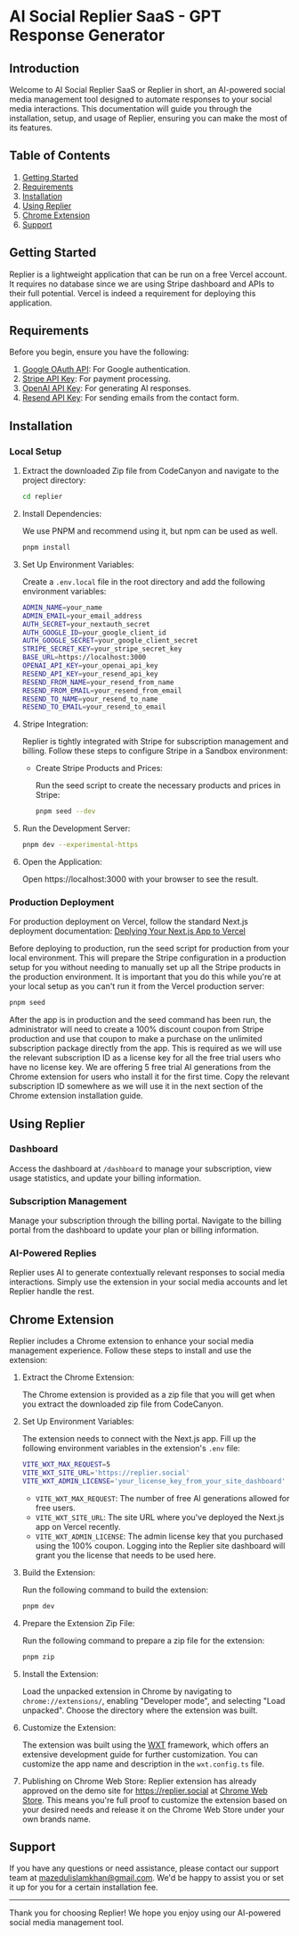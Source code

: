 # AI Social Replier SaaS - GPT Response Generator

## Introduction

Welcome to AI Social Replier SaaS or Replier in short, an AI-powered social media management tool designed to automate responses to your social media interactions. This documentation will guide you through the installation, setup, and usage of Replier, ensuring you can make the most of its features.

## Table of Contents

1. [Getting Started](#getting-started)
2. [Requirements](#requirements)
3. [Installation](#installation)
4. [Using Replier](#using-replier)
5. [Chrome Extension](#chrome-extension)
6. [Support](#support)

## Getting Started

Replier is a lightweight application that can be run on a free Vercel account. It requires no database since we are using Stripe dashboard and APIs to their full potential. Vercel is indeed a requirement for deploying this application.

## Requirements

Before you begin, ensure you have the following:

1. [Google OAuth API](https://support.google.com/cloud/answer/6158849?hl=en): For Google authentication.
2. [Stripe API Key](https://support.stripe.com/questions/what-are-stripe-api-keys-and-how-to-find-them): For payment processing.
3. [OpenAI API Key](https://platform.openai.com/api-keys): For generating AI responses.
4. [Resend API Key](https://resend.com/): For sending emails from the contact form.

## Installation

### Local Setup

1. Extract the downloaded Zip file from CodeCanyon and navigate to the project directory:

   ```sh
   cd replier
   ```

2. Install Dependencies:

   We use PNPM and recommend using it, but npm can be used as well.

   ```sh
   pnpm install
   ```

3. Set Up Environment Variables:

   Create a `.env.local` file in the root directory and add the following environment variables:

   ```sh
   ADMIN_NAME=your_name
   ADMIN_EMAIL=your_email_address
   AUTH_SECRET=your_nextauth_secret
   AUTH_GOOGLE_ID=your_google_client_id
   AUTH_GOOGLE_SECRET=your_google_client_secret
   STRIPE_SECRET_KEY=your_stripe_secret_key
   BASE_URL=https://localhost:3000
   OPENAI_API_KEY=your_openai_api_key
   RESEND_API_KEY=your_resend_api_key
   RESEND_FROM_NAME=your_resend_from_name
   RESEND_FROM_EMAIL=your_resend_from_email
   RESEND_TO_NAME=your_resend_to_name
   RESEND_TO_EMAIL=your_resend_to_email
   ```

4. Stripe Integration:

   Replier is tightly integrated with Stripe for subscription management and billing. Follow these steps to configure Stripe in a Sandbox environment:

   - Create Stripe Products and Prices:

     Run the seed script to create the necessary products and prices in Stripe:

     ```sh
     pnpm seed --dev
     ```

5. Run the Development Server:

   ```sh
   pnpm dev --experimental-https
   ```

6. Open the Application:

   Open https://localhost:3000 with your browser to see the result.

### Production Deployment

For production deployment on Vercel, follow the standard Next.js deployment documentation: [Deplying Your Next.js App to Vercel](https://nextjs.org/learn-pages-router/basics/deploying-nextjs-app)

Before deploying to production, run the seed script for production from your local environment. This will prepare the Stripe configuration in a production setup for you without needing to manually set up all the Stripe products in the production environment. It is important that you do this while you're at your local setup as you can't run it from the Vercel production server:

```sh
pnpm seed
```

After the app is in production and the seed command has been run, the administrator will need to create a 100% discount coupon from Stripe production and use that coupon to make a purchase on the unlimited subscription package directly from the app. This is required as we will use the relevant subscription ID as a license key for all the free trial users who have no license key. We are offering 5 free trial AI generations from the Chrome extension for users who install it for the first time. Copy the relevant subscription ID somewhere as we will use it in the next section of the Chrome extension installation guide.

## Using Replier

### Dashboard

Access the dashboard at `/dashboard` to manage your subscription, view usage statistics, and update your billing information.

### Subscription Management

Manage your subscription through the billing portal. Navigate to the billing portal from the dashboard to update your plan or billing information.

### AI-Powered Replies

Replier uses AI to generate contextually relevant responses to social media interactions. Simply use the extension in your social media accounts and let Replier handle the rest.

## Chrome Extension

Replier includes a Chrome extension to enhance your social media management experience. Follow these steps to install and use the extension:

1. Extract the Chrome Extension:

   The Chrome extension is provided as a zip file that you will get when you extract the downloaded zip file from CodeCanyon.

2. Set Up Environment Variables:

   The extension needs to connect with the Next.js app. Fill up the following environment variables in the extension's `.env` file:

   ```sh
   VITE_WXT_MAX_REQUEST=5
   VITE_WXT_SITE_URL='https://replier.social'
   VITE_WXT_ADMIN_LICENSE='your_license_key_from_your_site_dashboard'
   ```

   - `VITE_WXT_MAX_REQUEST`: The number of free AI generations allowed for free users.
   - `VITE_WXT_SITE_URL`: The site URL where you've deployed the Next.js app on Vercel recently.
   - `VITE_WXT_ADMIN_LICENSE`: The admin license key that you purchased using the 100% coupon. Logging into the Replier site dashboard will grant you the license that needs to be used here.

3. Build the Extension:

   Run the following command to build the extension:

   ```sh
   pnpm dev
   ```

4. Prepare the Extension Zip File:

   Run the following command to prepare a zip file for the extension:

   ```sh
   pnpm zip
   ```

5. Install the Extension:

   Load the unpacked extension in Chrome by navigating to `chrome://extensions/`, enabling "Developer mode", and selecting "Load unpacked". Choose the directory where the extension was built.

6. Customize the Extension:

   The extension was built using the [WXT](https://wxt.dev) framework, which offers an extensive development guide for further customization. You can customize the app name and description in the `wxt.config.ts` file.

7. Publishing on Chrome Web Store:
   Replier extension has already approved on the demo site for https://replier.social at [Chrome Web Store](https://chromewebstore.google.com/detail/ai-social-replier-gpt-res/ahfilmopkkfaehndncopogaohdkddjjd). This means you're full proof to customize the extension based on your desired needs and release it on the Chrome Web Store under your own brands name.

## Support

If you have any questions or need assistance, please contact our support team at mazedulislamkhan@gmail.com. We'd be happy to assist you or set it up for you for a certain installation fee.

---

Thank you for choosing Replier! We hope you enjoy using our AI-powered social media management tool.
